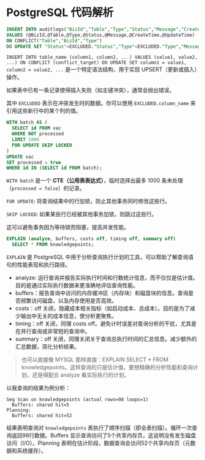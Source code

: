 # PostgreSQL 代码解析

```sql
INSERT INTO auditlogs("BizId","Table","Type","Status","Message","CreateTime","UpdateTime") 
VALUES (@BizId,@Table,@Type,@Status,@Message,@CreateTime,@UpdateTime) 
ON CONFLICT("Table","BizId","Type") 
DO UPDATE SET "Status"=EXCLUDED."Status","Type"=EXCLUDED."Type","Message"=EXCLUDED."Message","UpdateTime"=EXCLUDED."UpdateTime"
```

`INSERT INTO table_name (column1, column2, ...) VALUES (value1, value2, ...) ON CONFLICT (conflict_target) DO UPDATE SET column1 = value1, column2 = value2, ...` 是一个特定语法结构，用于实现 UPSERT（更新或插入）操作。

如果表中已有一条记录使得插入失败（如主键冲突），通常会抛出错误。

其中 `EXCLUDED` 表示在冲突发生时的数据。你可以使用 `EXCLUDED.column_name` 来引用这些新行中的某个列的值。

```sql
WITH batch AS (
  SELECT id FROM vac 
  WHERE NOT processed 
  LIMIT 1000
  FOR UPDATE SKIP LOCKED
)
UPDATE vac 
SET processed = true
WHERE id IN (SELECT id FROM batch);
```

`WITH batch` 是一个 **CTE（公用表表达式）**，临时选择出最多 1000 条未处理（`processed = false`）的记录。

`FOR UPDATE`: 将查询结果中的行加锁，防止其他事务同时修改这些行。

`SKIP LOCKED`: 如果某些行已经被其他事务加锁，则跳过这些行。

这可以避免事务因为等待锁而阻塞，提高并发性能。

```sql
EXPLAIN (analyze, buffers, costs off, timing off, summary off)
  SELECT * FROM knowledgepoints;
```

`EXPLAIN` 是 PostgreSQL 中用于分析查询执行计划的工具，可以帮助了解查询语句的性能表现和执行路径。

- analyze: 运行查询并报告实际执行时间和行数统计信息，而不仅仅是估计值。目的是通过实际执行数据来更准确地评估查询性能。
- buffers：报告查询中访问的内存缓冲区（内存块）和磁盘块的信息。查询是否频繁访问磁盘，以及内存使用是否高效。
- costs：off 关闭，隐藏成本相关指标（如启动成本、总成本）。目的是为了减少输出中无关的成本信息，使分析更聚焦。
- timing：off 关闭，同理 costs off。避免计时误差对查询分析的干扰，尤其是在并行查询或非常短的查询中。
- summary：off 关闭，同理关闭关于查询总执行时间的汇总信息。减少额外的汇总数据，简化分析结果。

> 也可以直接像 MYSQL 那样直接：EXPLAIN SELECT * FROM knowledgepoints。这样查询的只是估计值，要想精确的分析性能和查询计划，还是得配合 analyze 看实际执行的计划。

以我查询的结果为例分析：

```
Seq Scan on knowledgepoints (actual rows=98 loops=1)
  Buffers: shared hit=5
Planning:
  Buffers: shared hit=52
```

结果表明查询对 `knowledgepoints` 表执行了顺序扫描（即全表扫描）。循环一次查询返回98行数据。Buffers 显示查询访问了5个共享内存页，这说明没有发生磁盘访问（I/O）。Planning 表明在估计阶段，数据查询会访问52个共享内存页（元数据和系统缓存）。

